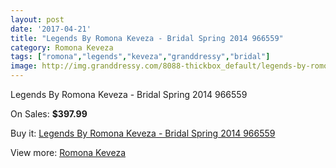 ```yaml
---
layout: post
date: '2017-04-21'
title: "Legends By Romona Keveza - Bridal Spring 2014 966559"
category: Romona Keveza
tags: ["romona","legends","keveza","granddressy","bridal"]
image: http://img.granddressy.com/8088-thickbox_default/legends-by-romona-keveza-bridal-spring-2014-966559.jpg
---
```

Legends By Romona Keveza - Bridal Spring 2014 966559

On Sales: **$397.99**
<a href="https://www.granddressy.com/en/romona-keveza/7333-legends-by-romona-keveza-bridal-spring-2014-966559.html"><amp-img layout="responsive" width="600" height="600" src="//img.granddressy.com/8088-thickbox_default/legends-by-romona-keveza-bridal-spring-2014-966559.jpg" alt="Legends By Romona Keveza - Bridal Spring 2014 966559 0" /></a>

Buy it: [Legends By Romona Keveza - Bridal Spring 2014 966559](https://www.granddressy.com/en/romona-keveza/7333-legends-by-romona-keveza-bridal-spring-2014-966559.html "Legends By Romona Keveza - Bridal Spring 2014 966559")

View more: [Romona Keveza](https://www.granddressy.com/en/103-romona-keveza "Romona Keveza")